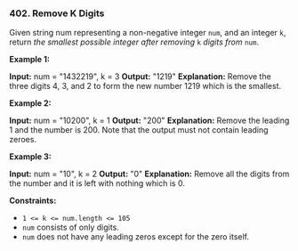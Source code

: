 ### 402\. Remove K Digits

Given string num representing a non-negative integer `num`, and an integer `k`, return _the smallest possible integer after removing_ `k` _digits from_ `num`.

**Example 1:**

**Input:** num = "1432219", k = 3
**Output:** "1219"
**Explanation:** Remove the three digits 4, 3, and 2 to form the new number 1219 which is the smallest.

**Example 2:**

**Input:** num = "10200", k = 1
**Output:** "200"
**Explanation:** Remove the leading 1 and the number is 200. Note that the output must not contain leading zeroes.

**Example 3:**

**Input:** num = "10", k = 2
**Output:** "0"
**Explanation:** Remove all the digits from the number and it is left with nothing which is 0.

**Constraints:**

*   `1 <= k <= num.length <= 105`
*   `num` consists of only digits.
*   `num` does not have any leading zeros except for the zero itself.
